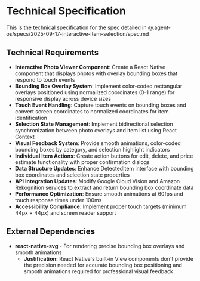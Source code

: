 # Technical Specification

This is the technical specification for the spec detailed in @.agent-os/specs/2025-09-17-interactive-item-selection/spec.md

## Technical Requirements

- **Interactive Photo Viewer Component**: Create a React Native component that displays photos with overlay bounding boxes that respond to touch events
- **Bounding Box Overlay System**: Implement color-coded rectangular overlays positioned using normalized coordinates (0-1 range) for responsive display across device sizes
- **Touch Event Handling**: Capture touch events on bounding boxes and convert screen coordinates to normalized coordinates for item identification
- **Selection State Management**: Implement bidirectional selection synchronization between photo overlays and item list using React Context
- **Visual Feedback System**: Provide smooth animations, color-coded bounding boxes by category, and selection highlight indicators
- **Individual Item Actions**: Create action buttons for edit, delete, and price estimate functionality with proper confirmation dialogs
- **Data Structure Updates**: Enhance DetectedItem interface with bounding box coordinates and selection state properties
- **API Integration Updates**: Modify Google Cloud Vision and Amazon Rekognition services to extract and return bounding box coordinate data
- **Performance Optimization**: Ensure smooth animations at 60fps and touch response times under 100ms
- **Accessibility Compliance**: Implement proper touch targets (minimum 44px × 44px) and screen reader support

## External Dependencies

- **react-native-svg** - For rendering precise bounding box overlays and smooth animations
  - **Justification:** React Native's built-in View components don't provide the precision needed for accurate bounding box positioning and smooth animations required for professional visual feedback
